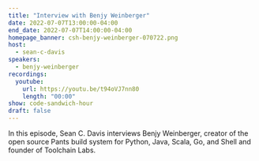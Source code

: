 ```yaml
---
title: "Interview with Benjy Weinberger"
date: 2022-07-07T13:00:00-04:00
end_date: 2022-07-07T14:00:00-04:00
homepage_banner: csh-benjy-weinberger-070722.png
host:
  - sean-c-davis
speakers:
  - benjy-weinberger
recordings:
  youtube:
    url: https://youtu.be/t94oVJ7nn80
    length: "00:00"
show: code-sandwich-hour
draft: false
---
```


In this episode, Sean C. Davis interviews Benjy Weinberger, creator of the open source Pants build system for Python, Java, Scala, Go, and Shell and founder of Toolchain Labs.

